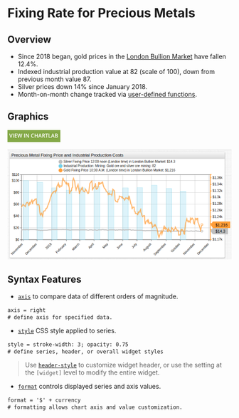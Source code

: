 # Fixing Rate for Precious Metals

## Overview

* Since 2018 began, gold prices in the [London Bullion Market](http://www.lbma.org.uk/) have fallen 12.4%.
* Indexed industrial production value at 82 (scale of 100), down from previous month value 87.
* Silver prices down 14% since January 2018.
* Month-on-month change tracked via [user-defined functions](https://axibase.com/docs/charts/syntax/udf.html).

## Graphics

[![](../../research/images/new-button.png)](https://apps.axibase.com/chartlab/61de3cb1#fullscreen)

![](./images/gold-2.png)

## Syntax Features

* [`axis`](https://axibase.com/docs/charts/widgets/shared/#axis) to compare data of different orders of magnitude.

```ls
axis = right
# define axis for specified data.
```

* [`style`](https://axibase.com/docs/charts/widgets/shared/#widget-style) CSS style applied to series.

```ls
style = stroke-width: 3; opacity: 0.75
# define series, header, or overall widget styles
```

> Use [`header-style`](https://axibase.com/docs/charts/widgets/shared/#header-style) to customize widget header, or use the setting at the `[widget]` level to modify the entire widget.

* [`format`](https://axibase.com/docs/charts/syntax/format-settings.html#format-settings) controls displayed series and axis values.

```ls
format = '$' + currency
# formatting allows chart axis and value customization.
```